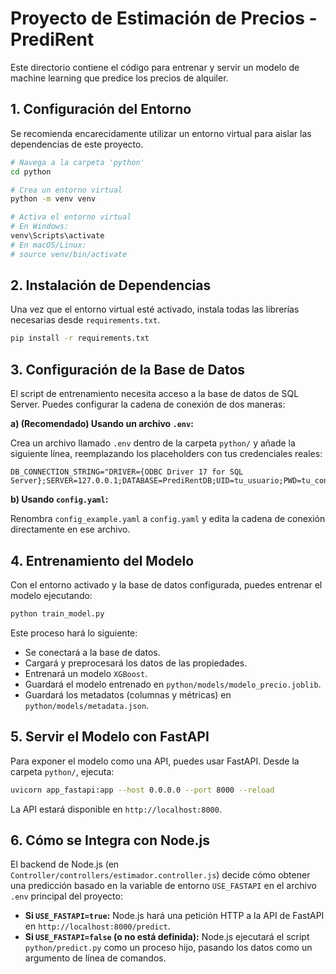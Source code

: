 # Proyecto de Estimación de Precios - PrediRent

Este directorio contiene el código para entrenar y servir un modelo de machine learning que predice los precios de alquiler.

## 1. Configuración del Entorno

Se recomienda encarecidamente utilizar un entorno virtual para aislar las dependencias de este proyecto.

```bash
# Navega a la carpeta 'python'
cd python

# Crea un entorno virtual
python -m venv venv

# Activa el entorno virtual
# En Windows:
venv\Scripts\activate
# En macOS/Linux:
# source venv/bin/activate
```

## 2. Instalación de Dependencias

Una vez que el entorno virtual esté activado, instala todas las librerías necesarias desde `requirements.txt`.

```bash
pip install -r requirements.txt
```

## 3. Configuración de la Base de Datos

El script de entrenamiento necesita acceso a la base de datos de SQL Server. Puedes configurar la cadena de conexión de dos maneras:

**a) (Recomendado) Usando un archivo `.env`:**

Crea un archivo llamado `.env` dentro de la carpeta `python/` y añade la siguiente línea, reemplazando los placeholders con tus credenciales reales:

```
DB_CONNECTION_STRING="DRIVER={ODBC Driver 17 for SQL Server};SERVER=127.0.0.1;DATABASE=PrediRentDB;UID=tu_usuario;PWD=tu_contraseña"
```

**b) Usando `config.yaml`:**

Renombra `config_example.yaml` a `config.yaml` y edita la cadena de conexión directamente en ese archivo.

## 4. Entrenamiento del Modelo

Con el entorno activado y la base de datos configurada, puedes entrenar el modelo ejecutando:

```bash
python train_model.py
```

Este proceso hará lo siguiente:
- Se conectará a la base de datos.
- Cargará y preprocesará los datos de las propiedades.
- Entrenará un modelo `XGBoost`.
- Guardará el modelo entrenado en `python/models/modelo_precio.joblib`.
- Guardará los metadatos (columnas y métricas) en `python/models/metadata.json`.

## 5. Servir el Modelo con FastAPI

Para exponer el modelo como una API, puedes usar FastAPI. Desde la carpeta `python/`, ejecuta:

```bash
uvicorn app_fastapi:app --host 0.0.0.0 --port 8000 --reload
```

La API estará disponible en `http://localhost:8000`.

## 6. Cómo se Integra con Node.js

El backend de Node.js (en `Controller/controllers/estimador.controller.js`) decide cómo obtener una predicción basado en la variable de entorno `USE_FASTAPI` en el archivo `.env` principal del proyecto:

- **Si `USE_FASTAPI=true`:** Node.js hará una petición HTTP a la API de FastAPI en `http://localhost:8000/predict`.
- **Si `USE_FASTAPI=false` (o no está definida):** Node.js ejecutará el script `python/predict.py` como un proceso hijo, pasando los datos como un argumento de línea de comandos.
